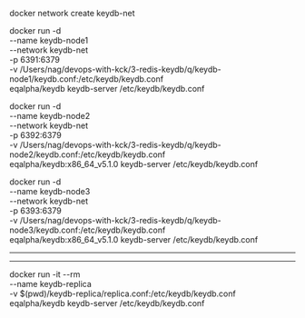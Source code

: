 
docker network create keydb-net

docker run -d \
  --name keydb-node1 \
  --network keydb-net \
  -p 6391:6379 \
  -v /Users/nag/devops-with-kck/3-redis-keydb/q/keydb-node1/keydb.conf:/etc/keydb/keydb.conf \
  eqalpha/keydb keydb-server /etc/keydb/keydb.conf


docker run -d \
  --name keydb-node2 \
  --network keydb-net \
  -p 6392:6379 \
  -v /Users/nag/devops-with-kck/3-redis-keydb/q/keydb-node2/keydb.conf:/etc/keydb/keydb.conf \
  eqalpha/keydb:x86_64_v5.1.0 keydb-server /etc/keydb/keydb.conf


docker run -d \
  --name keydb-node3 \
  --network keydb-net \
  -p 6393:6379 \
  -v /Users/nag/devops-with-kck/3-redis-keydb/q/keydb-node3/keydb.conf:/etc/keydb/keydb.conf \
  eqalpha/keydb:x86_64_v5.1.0 keydb-server /etc/keydb/keydb.conf


---------------------------------------------------






---------------------------------------------------

docker run -it --rm \
  --name keydb-replica \
  -v $(pwd)/keydb-replica/replica.conf:/etc/keydb/keydb.conf \
  eqalpha/keydb keydb-server /etc/keydb/keydb.conf
